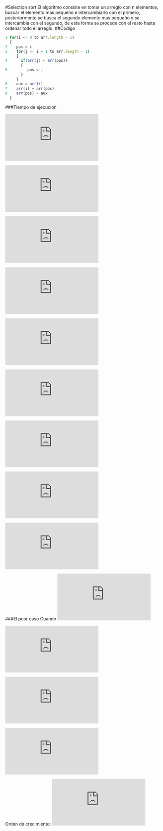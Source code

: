 #Selection sort
El algoritmo consiste en tomar un arreglo con n elementos, buscar el elemento mas pequeño e intercambiarlo con el primero, posteriormente se busca el segundo elemento mas pequeño y se intercambia con el segundo, de esta forma se procede con el resto hasta ordenar todo el arreglo.
##Codigo
```javascript
1 for(i <- 0 to arr.length - 1)
  {
2    pos = i
3    for(j <- i + 1 to arr.length - 1)
     {
4      if(arr(j) < arr(pos))
       {
5         pos = j
       }
     }
6    aux = arr(i)
7    arr(i) = arr(pos)
8    arr(pos) = aux
  }
```
###Tiempo de ejecucion

![algo](http://latex.codecogs.com/gif.latex?c_%7B1%7D%28n%29)

![algo](http://latex.codecogs.com/gif.latex?c_%7B2%7D%28n-1%29)

![algo](http://latex.codecogs.com/gif.latex?c_%7B3%7D%5Csum_%7Bj%3D2%7D%5E%7Bn%7D%28t_%7Bj%7D%29)

![algo](http://latex.codecogs.com/gif.latex?c_%7B4%7D%5Csum_%7Bj%3D2%7D%5E%7Bn%7D%28t_%7Bj%7D-1%29)

![algo](http://latex.codecogs.com/gif.latex?c_%7B5%7D%5Csum_%7Bj%3D2%7D%5E%7Bn%7D%28t_%7Bj%7D-1%29)

![algo](http://latex.codecogs.com/gif.latex?c_%7B6%7D%28n-1%29)

![algo](http://latex.codecogs.com/gif.latex?c_%7B7%7D%28n-1%29)

![algo](http://latex.codecogs.com/gif.latex?c_%7B8%7D%28n-1%29)

![algo](http://latex.codecogs.com/gif.latex?T%28n%29%3Dc_%7B1%7D%28n%29&plus;c_%7B2%7D%28n-1%29&plus;c_%7B3%7D%5Csum_%7Bj%3D2%7D%5E%7Bn%7D%28t_%7Bj%7D%29&plus;c%7B4%7D%5Csum_%7Bj%3D2%7D%5E%7Bn%7D%28t_%7Bj%7D-1%29&plus;c_%7B5%7D%5Csum_%7Bj%3D2%7D%5E%7Bn%7D%28t_%7Bj%7D%29&plus;c_%7B6%7D%28n-1%29&plus;c_%7B7%7D%28n-1%29&plus;c_%7B8%7D%28n-1%29%29)

###El peor caso
Cuando ![algo](http://latex.codecogs.com/gif.latex?t_%7Bj%7D%20%3D%20j%2C%20para%20j%20%3D%202%2C3%2C...%2Cn)

![algo](http://latex.codecogs.com/gif.latex?T%28n%29%3Dc_%7B1%7D%28n%29&plus;c_%7B2%7D%28n-1%29&plus;c_%7B3%7D%28%5Cfrac%7Bn%28n&plus;1%29%7D%7B2%7D-1%29&plus;c_%7B4%7D%28%5Cfrac%7Bn%28n-1%29%7D%7B2%7D%29&plus;c_%7B5%7D%28%5Cfrac%7Bn%28n-1%29%7D%7B2%7D%29&plus;c_%7B6%7D%28n-1%29&plus;c_%7B7%7D%28n-1%29&plus;c_%7B8%7D%28n-1%29)

![algo](http://latex.codecogs.com/gif.latex?%3D%28%5Cfrac%7Bc_%7B3%7D%7D%7B2%7D&plus;%5Cfrac%7Bc_%7B4%7D%7D%7B2%7D&plus;%5Cfrac%7Bc_%7B5%7D%7D%7B2%7D%29n%5E%7B2%7D&plus;%28c_%7B1%7D&plus;c_%7B2%7D&plus;c_%7B6%7D&plus;c_%7B7%7D&plus;c_%7B8%7D&plus;%5Cfrac%7Bc_%7B3%7D%7D%7B2%7D-%5Cfrac%7Bc_%7B4%7D%7D%7B2%7D-%5Cfrac%7Bc_%7B5%7D%7D%7B2%7D%29n-%28c_%7B2%7D&plus;c_%7B3%7D&plus;c_%7B6%7D&plus;c_%7B7%7D&plus;c_%7B8%7D%29)

![algo](http://latex.codecogs.com/gif.latex?%3Dan%5E%7B2%7D&plus;bn&plus;c)

Orden de crecimiento: ![algo](http://latex.codecogs.com/gif.latex?O%28n%5E%7B2%7D%29)